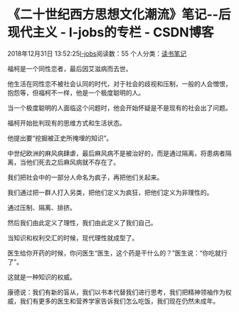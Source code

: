 # 《二十世纪西方思想文化潮流》笔记--后现代主义 - l-jobs的专栏 - CSDN博客





2018年12月31日 13:52:25[l-jobs](https://me.csdn.net/qq_26010491)阅读数：55
个人分类：[读书笔记](https://blog.csdn.net/qq_26010491/article/category/5586325)









福柯是一个同性恋者，最后因艾滋病而去世。

他生活在同性恋不被社会认同的时代，对于社会的歧视和压制，一般的人会憎恨，抱怨等，但福柯不一样，他是一个极度聪明的人。

当一个极度聪明的人面临这个问题时，他会开始怀疑是不是现有的社会出了问题。

福柯开始批判现有的思维方式和生活状态。

他提出要“挖掘被正史所掩埋的知识”。

中世纪欧洲的麻风病肆虐，最后麻风病不是被治好的，而是通过隔离，将患病者隔离，当他们死去之后麻风病就不存在了。


我们把社会中的一部分人命名为疯子，再把他们关起来。


我们通过把一群人打入另类，把他们定义为疯狂，把他们定义为非理性的。

通过压制、隔离、排挤。

然后我们由此定义了理性，我们由此定义了我们自己。

当知识和权利交汇的时候，现代理性就成型了。

医生给你开药的时候，你问医生“医生，这个药是干什么的？”医生说：“你吃就行了”。

这就是一种知识的权威。

康德说：我们有新的盲从，我们以书本代替我们进行思考，我们把精神领袖作为权威，我们有更多的医生和营养学家告诉我们怎么吃饭，我们现在仍然未成年。



